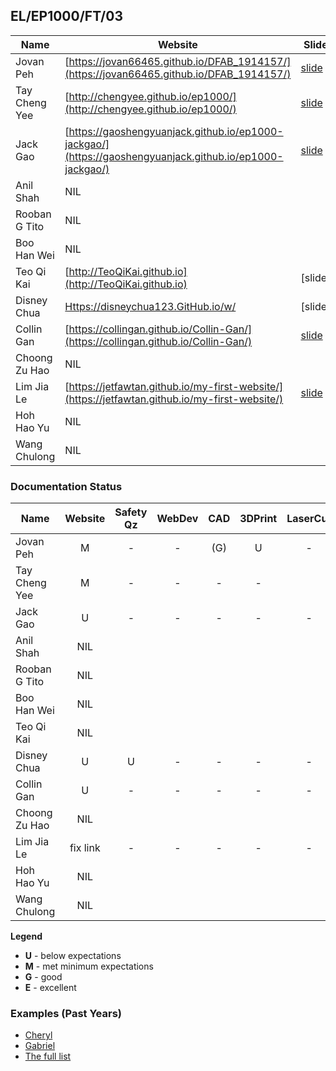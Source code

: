 ## EL/EP1000/FT/03

| Name | Website | Slide | Video |
| ---- | ------- | ----- | ----- |
| Jovan Peh | [https://jovan66465.github.io/DFAB_1914157/](https://jovan66465.github.io/DFAB_1914157/) | [slide](https://github.com/jovan66465/DFAB_1914157/blob/main/pics/projectposter.png) | [video](https://www.youtube.com/watch?v=dkUfKtopiSA&feature=youtu.be)
| Tay Cheng Yee | [http://chengyee.github.io/ep1000/](http://chengyee.github.io/ep1000/) | [slide](https://i.ibb.co/f8G1T7F/Capture.png) | [video](https://drive.google.com/file/d/1hmsBVthyBlVpQpHqMeHMHt4hIYJBGOTS/view)
| Jack Gao | [https://gaoshengyuanjack.github.io/ep1000-jackgao/](https://gaoshengyuanjack.github.io/ep1000-jackgao/) | [slide](https://docs.google.com/presentation/d/1Yu57zoK7tsa2V47o5Xf-M6jEp85uxD6j372LhHmbF8U/edit#slide=id.p) | [video](https://www.youtube.com/watch?v=KM8nBzfPcBk)
| Anil Shah | NIL |
| Rooban G Tito | NIL |
| Boo Han Wei | NIL |
| Teo Qi Kai | [http://TeoQiKai.github.io](http://TeoQiKai.github.io) | [slide] | [video]
| Disney Chua | [Https://disneychua123.GitHub.io/w/](Https://disneychua123.GitHub.io/w/) | [slide] | [video]
| Collin Gan | [https://collingan.github.io/Collin-Gan/](https://collingan.github.io/Collin-Gan/) | [slide](https://collingan.github.io/Collin-Gan/Screenshot%20(128).png) | [video](https://youtu.be/tSXSdP_Ilck)
| Choong Zu Hao | NIL |
| Lim Jia Le | [https://jetfawtan.github.io/my-first-website/](https://jetfawtan.github.io/my-first-website/) | [slide](https://jetfawtan.github.io/my-first-website/moodlamp.pptx) | [video](https://youtu.be/oLeB-H7jUlo)
| Hoh Hao Yu | NIL |
| Wang Chulong | NIL |

### Documentation Status

| Name | Website | Safety Qz | WebDev | CAD | 3DPrint | LaserCut | EmbPrg | FProj |
| ---- | :-: | :-: | :-: | :-: | :-: | :-: | :-: | :-: |
| Jovan Peh | M | - | - | (G) | U | - |
| Tay Cheng Yee | M | - | - | - | - |
| Jack Gao | U | - | - | - | - | - |
| Anil Shah | NIL |
| Rooban G Tito | NIL |
| Boo Han Wei | NIL |
| Teo Qi Kai | NIL |
| Disney Chua | U | U | - | - | - | - |
| Collin Gan | U | - | - | - | - | - |
| Choong Zu Hao | NIL |
| Lim Jia Le | fix link | - | - | - | - | - |
| Hoh Hao Yu | NIL |
| Wang Chulong | NIL |

**Legend**
- **U** - below expectations<br>
- **M** - met minimum expectations<br>
- **G** - good<br>
- **E** - excellent<br>

### Examples (Past Years)
- [Cheryl](http://chwnzyl.github.io/DFAB/home)
- [Gabriel](https://gabriel-as.github.io/EP1000-SP/main.html)
- [The full list](../2020-S1/ep1000_ay20s1_gp2.md)
